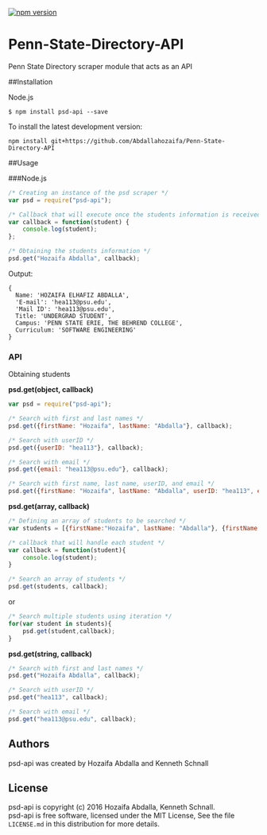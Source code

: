 [![npm version](https://badge.fury.io/js/psd-api.svg)](https://badge.fury.io/js/psd-api)
# Penn-State-Directory-API
Penn State Directory scraper module that acts as an API 

##Installation

Node.js
```
$ npm install psd-api --save
```

To install the latest development version:
```
npm install git+https://github.com/Abdallahozaifa/Penn-State-Directory-API
```

##Usage

###Node.js

```javascript
/* Creating an instance of the psd scraper */
var psd = require("psd-api");

/* Callback that will execute once the students information is received */
var callback = function(student) {    
    console.log(student);
};

/* Obtaining the students information */
psd.get("Hozaifa Abdalla", callback);
```

Output:
```
{ 
  Name: 'HOZAIFA ELHAFIZ ABDALLA',
  'E-mail': 'hea113@psu.edu',
  'Mail ID': 'hea113@psu.edu',
  Title: 'UNDERGRAD STUDENT',
  Campus: 'PENN STATE ERIE, THE BEHREND COLLEGE',
  Curriculum: 'SOFTWARE ENGINEERING' 
}

```
### API

Obtaining students

**psd.get(object, callback)**
```javascript
var psd = require("psd-api");

/* Search with first and last names */
psd.get({firstName: "Hozaifa", lastName: "Abdalla"}, callback);

/* Search with userID */
psd.get({userID: "hea113"}, callback);

/* Search with email */
psd.get({email: "hea113@psu.edu"}, callback);

/* Search with first name, last name, userID, and email */
psd.get({firstName: "Hozaifa", lastName: "Abdalla", userID: "hea113", email: "hea113@psu.edu"}, callback);
```

**psd.get(array, callback)**

```javascript
/* Defining an array of students to be searched */
var students = [{firstName:"Hozaifa", lastName: "Abdalla"}, {firstName: "Kenneth", lastName: "Schnall"}];

/* callback that will handle each student */
var callback = function(student){
    console.log(student);
}

/* Search an array of students */
psd.get(students, callback);

```
or
```javascript
/* Search multiple students using iteration */
for(var student in students){
    psd.get(student,callback);
}
```

**psd.get(string, callback)**
```javascript
/* Search with first and last names */
psd.get("Hozaifa Abdalla", callback);

/* Search with userID */
psd.get("hea113", callback);

/* Search with email */
psd.get("hea113@psu.edu", callback);
```

Authors
-------
psd-api was created by Hozaifa Abdalla and Kenneth Schnall

License
-------

psd-api is copyright (c) 2016 Hozaifa Abdalla, Kenneth Schnall. <br>psd-api is free software, licensed under the MIT License, See the file `LICENSE.md` in this distribution for more details.



